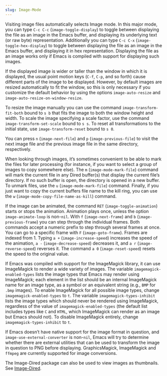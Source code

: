 ```yaml
---
slug: Image-Mode
---
```


Visiting image files automatically selects Image mode. In this major mode, you can type `C-c C-c` (`image-toggle-display`) to toggle between displaying the file as an image in the Emacs buffer, and displaying its underlying text (or raw byte) representation. Additionally you can type `C-c C-x` (`image-toggle-hex-display`) to toggle between displaying the file as an image in the Emacs buffer, and displaying it in hex representation. Displaying the file as an image works only if Emacs is compiled with support for displaying such images.

If the displayed image is wider or taller than the window in which it is displayed, the usual point motion keys (`C-f`, `C-p`, and so forth) cause different parts of the image to be displayed. However, by default images are resized automatically to fit the window, so this is only necessary if you customize the default behavior by using the options `image-auto-resize` and `image-auto-resize-on-window-resize`.

To resize the image manually you can use the command `image-transform-fit-both` bound to `s b` that fits the image to both the window height and width. To scale the image specifying a scale factor, use the command `image-transform-set-scale` bound to `s s`. To reset all transformations to the initial state, use `image-transform-reset` bound to `s 0`.

You can press `n` (`image-next-file`) and `p` (`image-previous-file`) to visit the next image file and the previous image file in the same directory, respectively.

When looking through images, it’s sometimes convenient to be able to mark the files for later processing (for instance, if you want to select a group of images to copy somewhere else). The `m` (`image-mode-mark-file`) command will mark the current file in any Dired buffer(s) that display the current file’s directory. If no such buffer is open, the directory is opened in a new buffer. To unmark files, use the `u` (`image-mode-mark-file`) command. Finally, if you just want to copy the current buffers file name to the kill ring, you can use the `w` (`image-mode-copy-file-name-as-kill`) command.

If the image can be animated, the command `RET` (`image-toggle-animation`) starts or stops the animation. Animation plays once, unless the option `image-animate-loop` is non-`nil`. With `f` (`image-next-frame`) and `b` (`image-previous-frame`) you can step through the individual frames. Both commands accept a numeric prefix to step through several frames at once. You can go to a specific frame with `F` (`image-goto-frame`). Frames are indexed from 1. Typing `a +` (`image-increase-speed`) increases the speed of the animation, `a -` (`image-decrease-speed`) decreases it, and `a r` (`image-reverse-speed`) reverses it. The command `a 0` (`image-reset-speed`) resets the speed to the original value.

If Emacs was compiled with support for the ImageMagick library, it can use ImageMagick to render a wide variety of images. The variable `imagemagick-enabled-types` lists the image types that Emacs may render using ImageMagick; each element in the list should be an internal ImageMagick name for an image type, as a symbol or an equivalent string (e.g., `BMP` for `.bmp` images). To enable ImageMagick for all possible image types, change `imagemagick-enabled-types` to `t`. The variable `imagemagick-types-inhibit` lists the image types which should never be rendered using ImageMagick, regardless of the value of `imagemagick-enabled-types` (the default list includes types like `C` and `HTML`, which ImageMagick can render as an image but Emacs should not). To disable ImageMagick entirely, change `imagemagick-types-inhibit` to `t`.

If Emacs doesn’t have native support for the image format in question, and `image-use-external-converter` is non-`nil`, Emacs will try to determine whether there are external utilities that can be used to transform the image in question to PNG before displaying. GraphicsMagick, ImageMagick and `ffmpeg` are currently supported for image conversions.

The Image-Dired package can also be used to view images as thumbnails. See [Image-Dired](Image_002dDired).
